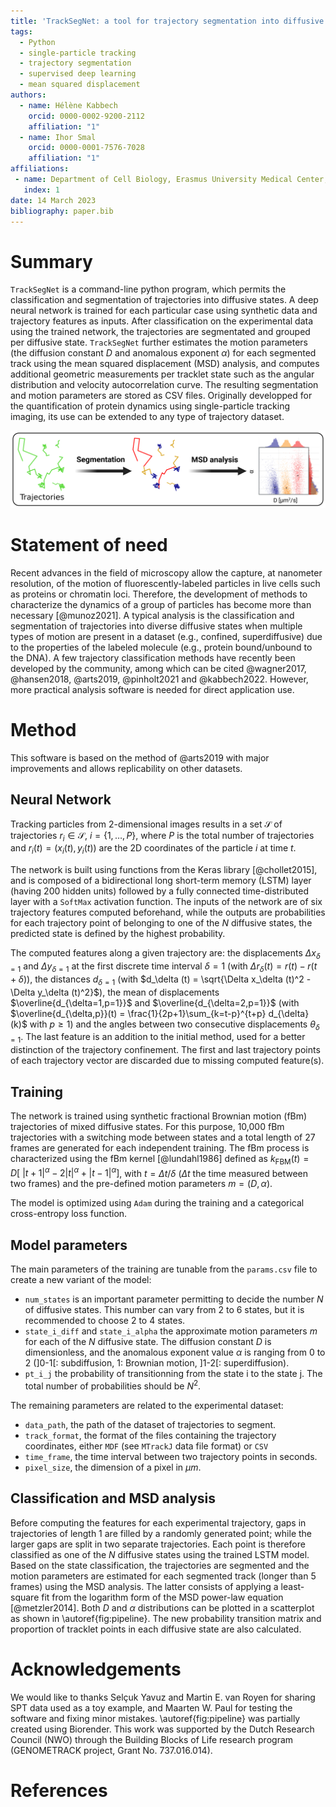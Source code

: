 ```yaml
---
title: 'TrackSegNet: a tool for trajectory segmentation into diffusive states using supervised deep learning'
tags:
  - Python
  - single-particle tracking
  - trajectory segmentation
  - supervised deep learning
  - mean squared displacement
authors:
  - name: Hélène Kabbech
    orcid: 0000-0002-9200-2112
    affiliation: "1"
  - name: Ihor Smal
    orcid: 0000-0001-7576-7028 
    affiliation: "1"
affiliations:
 - name: Department of Cell Biology, Erasmus University Medical Center, Rotterdam, the Netherlands
   index: 1
date: 14 March 2023
bibliography: paper.bib
---
```


# Summary

`TrackSegNet` is a command-line python program, which permits the classification and segmentation of trajectories into diffusive states. A deep neural network is trained for each particular case using synthetic data and trajectory features as inputs. After classification on the experimental data using the trained network, the trajectories are segmentated and grouped per diffusive state. `TrackSegNet` further estimates the motion parameters (the diffusion constant $D$ and anomalous exponent $\alpha$) for each segmented track using the mean squared displacement (MSD) analysis, and computes additional geometric measurements per tracklet state such as the angular distribution and velocity autocorrelation curve. The resulting segmentation and motion parameters are stored as CSV files. Originally developped for the quantification of protein dynamics using single-particle tracking imaging, its use can be extended to any type of trajectory dataset.

![Analysis pipeline of TrackSegNet described in two steps. \label{fig:pipeline}](pipeline.png)

# Statement of need

Recent advances in the field of microscopy allow the capture, at nanometer resolution, of the motion of fluorescently-labeled particles in live cells such as proteins or chromatin loci. Therefore, the development of methods to characterize the dynamics of a group of particles has become more than necessary [@munoz2021]. A typical analysis is the classification and segmentation of trajectories into diverse diffusive states when multiple types of motion are present in a dataset (e.g., confined, superdiffusive) due to the properties of the labeled molecule (e.g., protein bound/unbound to the DNA). A few trajectory classification methods have recently been developed by the community, among which can be cited @wagner2017, @hansen2018, @arts2019, @pinholt2021 and @kabbech2022. However, more practical analysis software is needed for direct application use.


# Method

This software is based on the method of @arts2019 with major improvements and allows replicability on other datasets.

## Neural Network

Tracking particles from 2-dimensional images results in a set $\mathcal{S}$ of trajectories $r_i \in \mathcal{S}$, $i = \left\{1, \dots, P \right\}$,  where $P$ is the total number of trajectories and $r_i(t) = (x_i(t), y_i(t))$ are the 2D coordinates of the particle $i$ at time $t$.

The network is built using functions from the Keras library [@chollet2015], and is composed of a bidirectional long short-term memory (LSTM) layer (having 200 hidden units) followed by a fully connected time-distributed layer with a `SoftMax` activation function. The inputs of the network are of six trajectory features computed beforehand, while the outputs are probabilities for each trajectory point of belonging to one of the $N$ diffusive states, the predicted state is defined by the highest probability.

The computed features along a given trajectory are: the displacements $\Delta x_{\delta=1}$ and $\Delta y_{\delta=1}$ at the first discrete time interval $\delta=1$ (with $\Delta r_\delta (t) = r(t) - r(t+\delta)$), the distances $d_{\delta=1}$ (with $d_\delta (t) = \sqrt{\Delta x_\delta (t)^2 - \Delta y_\delta (t)^2}$), the mean of displacements $\overline{d_{\delta=1,p=1}}$ and $\overline{d_{\delta=2,p=1}}$ (with $\overline{d_{\delta,p}}(t) = \frac{1}{2p+1}\sum_{k=t-p}^{t+p} d_{\delta}(k)$ with $p\geq 1$) and the angles between two consecutive displacements $\theta_{\delta=1}$. The last feature is an addition to the initial method, used for a better distinction of the trajectory confinement. The first and last trajectory points of each trajectory vector are discarded due to missing computed feature(s).


## Training

The network is trained using synthetic fractional Brownian motion (fBm) trajectories of mixed diffusive states. For this purpose, 10,000 fBm trajectories with a switching mode between states and a total length of 27 frames are generated for each independent training. The fBm process is characterized using the fBm kernel [@lundahl1986] defined as $k_{\text{FBM}}(t) = D\left[\ \lvert t+1\rvert^\alpha  - 2 \lvert t\rvert^\alpha + \lvert t-1\rvert^\alpha\right]$, with $t=\Delta t / \delta$ ($\Delta t$ the time measured between two frames) and the pre-defined motion parameters $m = (D, \alpha)$.

The model is optimized using `Adam` during the training and a categorical cross-entropy loss function.


## Model parameters

The main parameters of the training are tunable from the `params.csv` file to create a new variant of the model:

* `num_states` is an important parameter permitting to decide the number $N$ of diffusive states. This number can vary from 2 to 6 states, but it is recommended to choose 2 to 4 states.
* `state_i_diff` and `state_i_alpha` the approximate motion parameters $m$ for each of the $N$ diffusive state. The diffusion constant $D$ is dimensionless, and the anomalous exponent value $\alpha$ is ranging from 0 to 2 (]0-1[: subdiffusion, 1: Brownian motion, ]1-2[: superdiffusion).
* `pt_i_j` the probability of transitionning from the state i to the state j. The total number of probabilities should be $N^2$.

The remaining parameters are related to the experimental dataset:

* `data_path`, the path of the dataset of trajectories to segment.
* `track_format`, the format of the files containing the trajectory coordinates, either `MDF` (see `MTrackJ` data file format) or `CSV`
* `time_frame`, the time interval between two trajectory points in seconds.
* `pixel_size`, the dimension of a pixel in $\mu m$.


## Classification and MSD analysis

Before computing the features for each experimental trajectory, gaps in trajectories of length 1 are filled by a randomly generated point; while the larger gaps are split in two separate trajectories. Each point is therefore classified as one of the $N$ diffusive states using the trained LSTM model. Based on the state classification, the trajectories are segmented and the motion parameters are estimated for each segmented track (longer than 5 frames) using the MSD analysis. The latter consists of applying a least-square fit from the logarithm form of the MSD power-law equation [@metzler2014]. Both $D$ and $\alpha$ distributions can be plotted in a scatterplot as shown in \autoref{fig:pipeline}. The new probability transition matrix and proportion of tracklet points in each diffusive state are also calculated.


# Acknowledgements

We would like to thanks Selçuk Yavuz and Martin E. van Royen for sharing SPT data used as a toy example, and Maarten W. Paul for testing the software and fixing minor mistakes. \autoref{fig:pipeline} was partially created using Biorender. This work was supported by the Dutch Research Council (NWO) through the Building Blocks of Life research program (GENOMETRACK project, Grant No. 737.016.014).


# References

